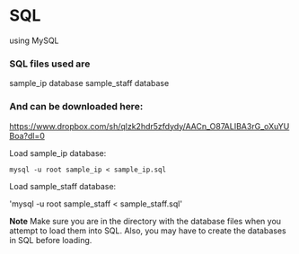 # SQL
using MySQL

### SQL files used are

sample_ip database
sample_staff database

### And can be downloaded here:

https://www.dropbox.com/sh/qlzk2hdr5zfdydy/AACn_O87ALIBA3rG_oXuYUBoa?dl=0​

Load sample_ip database:

`mysql -u root sample_ip < sample_ip.sql`

Load sample_staff database:

'mysql -u root sample_staff < sample_staff.sql'

**Note**
Make sure you are in the directory with the database files when you
attempt to load them into SQL. Also, you may have to create the
databases in SQL before loading.
